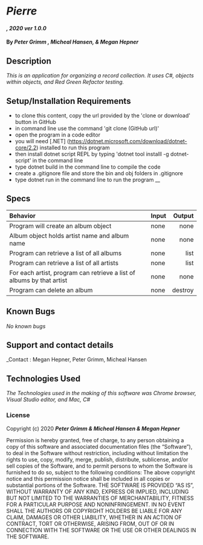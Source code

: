 # _Pierre_

#### _, 2020 ver 1.0.0_

#### By _Peter Grimm , Micheal Hansen, & Megan Hepner_

## Description

_This is an application for organizing a record collection. It uses C#, objects within objects, and Red Green Refactor testing._

## Setup/Installation Requirements

* to clone this content, copy the url provided by the 'clone or download' button in GitHub
* in command line use the command 'git clone (GitHub url)'
* open the program in a code editor
* you will need [.NET] (https://dotnet.microsoft.com/download/dotnet-core/2.2) installed to run this program 
* then install dotnet script REPL by typing 'dotnet tool installl -g dotnet-script' in the command line
* type dotnet build in the command line to compile the code
* create a .gitignore file and store the bin and obj folders in .gitignore
* type dotnet run in the command line to run the program
__

## Specs

| Behavior    | Input | Output |
| :---------- | ----- | -----: |
| Program will create an album object | none | none |
| Album object holds artist name and album name | none | none |
| Program can retrieve a list of all albums | none | list |
| Program can retrieve a list of all artists | none | list |
| For each artist, program can retrieve a list of albums by that artist | none | none |
| Program can delete an album | none | destroy |


## Known Bugs

_No known bugs_

## Support and contact details

_Contact : Megan Hepner, Peter Grimm, Micheal Hansen

## Technologies Used

_The Technologies used in the making of this software was Chrome browser, Visual Studio editor, and Mac, C#_

### License

Copyright (c) 2020 **_Peter Grimm & Micheal Hansen & Megan Hepner_**

Permission is hereby granted, free of charge, to any person obtaining a copy of this software and associated documentation files (the “Software”), to deal in the Software without restriction, including without limitation the rights to use, copy, modify, merge, publish, distribute, sublicense, and/or sell copies of the Software, and to permit persons to whom the Software is furnished to do so, subject to the following conditions:
The above copyright notice and this permission notice shall be included in all copies or substantial portions of the Software.
THE SOFTWARE IS PROVIDED “AS IS”, WITHOUT WARRANTY OF ANY KIND, EXPRESS OR IMPLIED, INCLUDING BUT NOT LIMITED TO THE WARRANTIES OF MERCHANTABILITY, FITNESS FOR A PARTICULAR PURPOSE AND NONINFRINGEMENT. IN NO EVENT SHALL THE AUTHORS OR COPYRIGHT HOLDERS BE LIABLE FOR ANY CLAIM, DAMAGES OR OTHER LIABILITY, WHETHER IN AN ACTION OF CONTRACT, TORT OR OTHERWISE, ARISING FROM, OUT OF OR IN CONNECTION WITH THE SOFTWARE OR THE USE OR OTHER DEALINGS IN THE SOFTWARE.